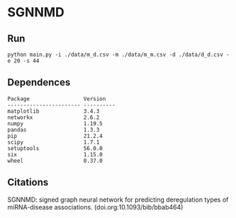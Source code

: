 # SGNNMD
## Run
```shell
python main.py -i ./data/m_d.csv -m ./data/m_m.csv -d ./data/d_d.csv -e 20 -s 44
```
## Dependences
```text
Package                 Version
----------------------- ----------
matplotlib              3.4.3
networkx                2.6.2
numpy                   1.19.5
pandas                  1.3.3
pip                     21.2.4
scipy                   1.7.1
setuptools              56.0.0
six                     1.15.0
wheel                   0.37.0
```
## Citations
SGNNMD: signed graph neural network for predicting deregulation types of miRNA-disease associations. (doi.org:10.1093/bib/bbab464)
